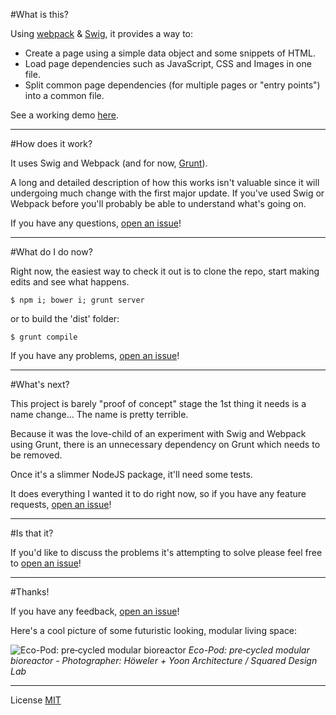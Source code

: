 #What is this?

Using [webpack](https://webpack.github.io/) & [Swig](https://paularmstrong.github.io/swig/), it provides a way to:

- Create a page using a simple data object and some snippets of HTML.
- Load page dependencies such as JavaScript, CSS and Images in one file.
- Split common page dependencies (for multiple pages or "entry points") into a common file.

See a working demo [here](http://raypatterson.github.io/modulux/).

---

#How does it work?

It uses Swig and Webpack (and for now, [Grunt](http://gruntjs.com/)).

A long and detailed description of how this works isn't valuable since it will undergoing much change with the first major update. If you've used Swig or Webpack before you'll probably be able to understand what's going on. 

If you have any questions, [open an issue](https://github.com/RayPatterson/modulux/issues)!

---

#What do I do now?

Right now, the easiest way to check it out is to clone the repo, start making edits and see what happens.

`$ npm i; bower i; grunt server`

or to build the 'dist' folder:

`$ grunt compile`

If you have any problems, [open an issue](https://github.com/RayPatterson/modulux/issues)!

---

#What's next?

This project is barely "proof of concept" stage the 1st thing it needs is a name change... The name is pretty terrible.

Because it was the love-child of an experiment with Swig and Webpack using Grunt, there is an unnecessary dependency on Grunt which needs to be removed.

Once it's a slimmer NodeJS package, it'll need some tests.

It does everything I wanted it to do right now, so if you have any feature requests, [open an issue](https://github.com/RayPatterson/modulux/issues)!

---

#Is that it?

If you'd like to discuss the problems it's attempting to solve please feel free to [open an issue](https://github.com/RayPatterson/modulux/issues)!

---

#Thanks!

If you have any feedback, [open an issue](https://github.com/RayPatterson/modulux/issues)!

Here's a cool picture of some futuristic looking, modular living space:

![Eco-Pod: pre‐cycled modular bioreactor](http://www.archello.com/sites/default/files/imagecache/media_image/story/media/eco_pods_sky.jpg)
_Eco-Pod: pre‐cycled modular bioreactor - Photographer: Höweler + Yoon Architecture / Squared Design Lab_

---
License [MIT](https://raw.github.com/RayPatterson/breakpoint-bridge/master/LICENSE)
